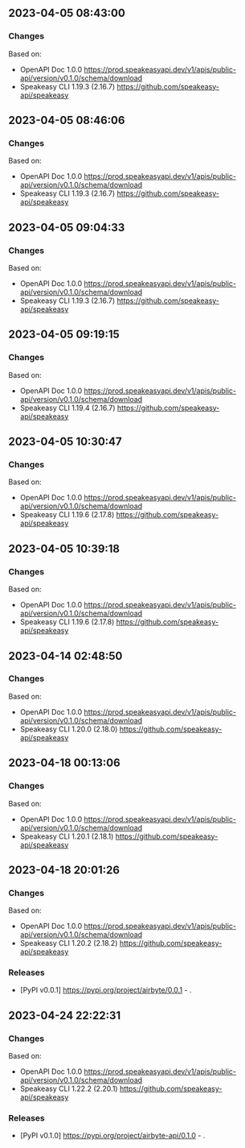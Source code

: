 

## 2023-04-05 08:43:00
### Changes
Based on:
- OpenAPI Doc 1.0.0 https://prod.speakeasyapi.dev/v1/apis/public-api/version/v0.1.0/schema/download
- Speakeasy CLI 1.19.3 (2.16.7) https://github.com/speakeasy-api/speakeasy

## 2023-04-05 08:46:06
### Changes
Based on:
- OpenAPI Doc 1.0.0 https://prod.speakeasyapi.dev/v1/apis/public-api/version/v0.1.0/schema/download
- Speakeasy CLI 1.19.3 (2.16.7) https://github.com/speakeasy-api/speakeasy

## 2023-04-05 09:04:33
### Changes
Based on:
- OpenAPI Doc 1.0.0 https://prod.speakeasyapi.dev/v1/apis/public-api/version/v0.1.0/schema/download
- Speakeasy CLI 1.19.3 (2.16.7) https://github.com/speakeasy-api/speakeasy

## 2023-04-05 09:19:15
### Changes
Based on:
- OpenAPI Doc 1.0.0 https://prod.speakeasyapi.dev/v1/apis/public-api/version/v0.1.0/schema/download
- Speakeasy CLI 1.19.4 (2.16.7) https://github.com/speakeasy-api/speakeasy

## 2023-04-05 10:30:47
### Changes
Based on:
- OpenAPI Doc 1.0.0 https://prod.speakeasyapi.dev/v1/apis/public-api/version/v0.1.0/schema/download
- Speakeasy CLI 1.19.6 (2.17.8) https://github.com/speakeasy-api/speakeasy

## 2023-04-05 10:39:18
### Changes
Based on:
- OpenAPI Doc 1.0.0 https://prod.speakeasyapi.dev/v1/apis/public-api/version/v0.1.0/schema/download
- Speakeasy CLI 1.19.6 (2.17.8) https://github.com/speakeasy-api/speakeasy

## 2023-04-14 02:48:50
### Changes
Based on:
- OpenAPI Doc 1.0.0 https://prod.speakeasyapi.dev/v1/apis/public-api/version/v0.1.0/schema/download
- Speakeasy CLI 1.20.0 (2.18.0) https://github.com/speakeasy-api/speakeasy

## 2023-04-18 00:13:06
### Changes
Based on:
- OpenAPI Doc 1.0.0 https://prod.speakeasyapi.dev/v1/apis/public-api/version/v0.1.0/schema/download
- Speakeasy CLI 1.20.1 (2.18.1) https://github.com/speakeasy-api/speakeasy

## 2023-04-18 20:01:26
### Changes
Based on:
- OpenAPI Doc 1.0.0 https://prod.speakeasyapi.dev/v1/apis/public-api/version/v0.1.0/schema/download
- Speakeasy CLI 1.20.2 (2.18.2) https://github.com/speakeasy-api/speakeasy
### Releases
- [PyPI v0.0.1] https://pypi.org/project/airbyte/0.0.1 - .

## 2023-04-24 22:22:31
### Changes
Based on:
- OpenAPI Doc 1.0.0 https://prod.speakeasyapi.dev/v1/apis/public-api/version/v0.1.0/schema/download
- Speakeasy CLI 1.22.2 (2.20.1) https://github.com/speakeasy-api/speakeasy
### Releases
- [PyPI v0.1.0] https://pypi.org/project/airbyte-api/0.1.0 - .